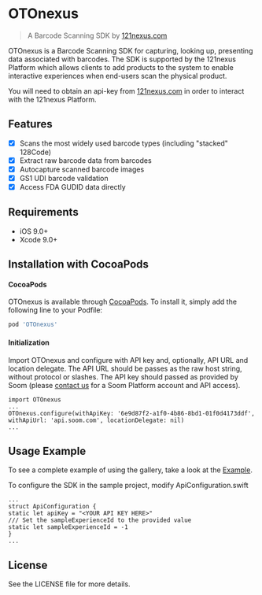 # OTOnexus
> A Barcode Scanning SDK by [121nexus.com](https://121nexus.com)

OTOnexus is a Barcode Scanning SDK for capturing, looking up, presenting data associated with barcodes. The SDK is supported by the 121nexus Platform which allows clients to add products to the system to enable interactive experiences when end-users scan the physical product.

You will need to obtain an api-key from [121nexus.com](https://121nexus.com/next) in order to interact with the 121nexus Platform.

## Features

- [x] Scans the most widely used barcode types (including "stacked" 128Code)
- [x] Extract raw barcode data from barcodes
- [x] Autocapture scanned barcode images
- [x] GS1 UDI barcode validation 
- [x] Access FDA GUDID data directly

## Requirements

- iOS 9.0+
- Xcode 9.0+

## Installation with CocoaPods
<!---->

#### CocoaPods
OTOnexus is available through [CocoaPods](http://cocoapods.org). To install it, simply add the following line to your Podfile:

```ruby
pod 'OTOnexus'
```

#### Initialization

Import OTOnexus and configure with API key and, optionally, API URL and location delegate. The API URL should be passes as the raw host string, without protocol or slashes. The API key should passed as provided by Soom (please [contact us](https://www.soom.com/contact) for a Soom Platform account and API access).
```
import OTOnexus
...
OTOnexus.configure(withApiKey: '6e9d87f2-a1f0-4b86-8bd1-01f0d4173ddf', withApiUrl: 'api.soom.com', locationDelegate: nil)
...
```

## Usage Example
To see a complete example of using the gallery, take a look at the [Example](https://github.com/121nexus/OTOnexus/tree/master/Example).

To configure the SDK in the sample project, modify ApiConfiguration.swift
```
...
struct ApiConfiguration {
static let apiKey = "<YOUR API KEY HERE>"
/// Set the sampleExperienceId to the provided value
static let sampleExperienceId = -1
}
...
```

## License
See the LICENSE file for more details.
